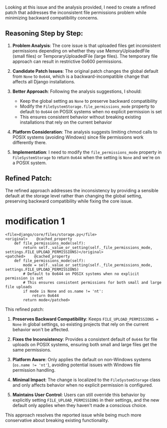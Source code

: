  Looking at this issue and the analysis provided, I need to create a refined patch that addresses the inconsistent file permissions problem while minimizing backward compatibility concerns.

## Reasoning Step by Step:

1. **Problem Analysis**: The core issue is that uploaded files get inconsistent permissions depending on whether they use MemoryUploadedFile (small files) or TemporaryUploadedFile (large files). The temporary file approach can result in restrictive 0o600 permissions.

2. **Candidate Patch Issues**: The original patch changes the global default from `None` to `0o644`, which is a backward-incompatible change that affects all Django installations.

3. **Better Approach**: Following the analysis suggestions, I should:
   - Keep the global setting as `None` to preserve backward compatibility
   - Modify the `FileSystemStorage.file_permissions_mode` property to default to `0o644` on POSIX systems when no explicit permission is set
   - This ensures consistent behavior without breaking existing installations that rely on the current behavior

4. **Platform Consideration**: The analysis suggests limiting chmod calls to POSIX systems (avoiding Windows) since file permissions work differently there.

5. **Implementation**: I need to modify the `file_permissions_mode` property in `FileSystemStorage` to return `0o644` when the setting is `None` and we're on a POSIX system.

## Refined Patch:

The refined approach addresses the inconsistency by providing a sensible default at the storage level rather than changing the global setting, preserving backward compatibility while fixing the core issue.

# modification 1
```
<file>django/core/files/storage.py</file>
<original>    @cached_property
    def file_permissions_mode(self):
        return self._value_or_setting(self._file_permissions_mode, settings.FILE_UPLOAD_PERMISSIONS)</original>
<patched>    @cached_property
    def file_permissions_mode(self):
        mode = self._value_or_setting(self._file_permissions_mode, settings.FILE_UPLOAD_PERMISSIONS)
        # Default to 0o644 on POSIX systems when no explicit permission is set
        # This ensures consistent permissions for both small and large file uploads
        if mode is None and os.name != 'nt':
            return 0o644
        return mode</patched>
```

This refined patch:

1. **Preserves Backward Compatibility**: Keeps `FILE_UPLOAD_PERMISSIONS = None` in global settings, so existing projects that rely on the current behavior won't be affected.

2. **Fixes the Inconsistency**: Provides a consistent default of `0o644` for file uploads on POSIX systems, ensuring both small and large files get the same permissions.

3. **Platform Aware**: Only applies the default on non-Windows systems (`os.name != 'nt'`), avoiding potential issues with Windows file permission handling.

4. **Minimal Impact**: The change is localized to the `FileSystemStorage` class and only affects behavior when no explicit permission is configured.

5. **Maintains User Control**: Users can still override this behavior by explicitly setting `FILE_UPLOAD_PERMISSIONS` in their settings, and the new default only applies when they haven't made a conscious choice.

This approach resolves the reported issue while being much more conservative about breaking existing functionality.